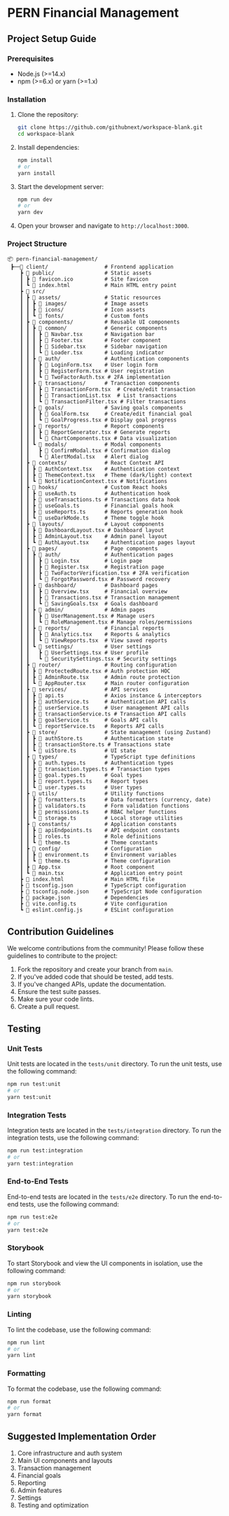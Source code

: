 # PERN Financial Management

## Project Setup Guide

### Prerequisites

- Node.js (>=14.x)
- npm (>=6.x) or yarn (>=1.x)

### Installation

1. Clone the repository:

   ```sh
   git clone https://github.com/githubnext/workspace-blank.git
   cd workspace-blank
   ```

2. Install dependencies:

   ```sh
   npm install
   # or
   yarn install
   ```

3. Start the development server:

   ```sh
   npm run dev
   # or
   yarn dev
   ```

4. Open your browser and navigate to `http://localhost:3000`.

### Project Structure

```plaintext
📦 pern-financial-management/
 ┣──📁 client/                  # Frontend application
    ┣ 📂 public/                # Static assets
    ┃ ┣ 📄 favicon.ico          # Site favicon
    ┃ ┗ 📄 index.html           # Main HTML entry point
    ┣ 📂 src/
    ┃ ┣ 📂 assets/              # Static resources
    ┃ ┃ ┣ 📂 images/            # Image assets
    ┃ ┃ ┣ 📂 icons/             # Icon assets
    ┃ ┃ ┗ 📂 fonts/             # Custom fonts
    ┃ ┣ 📂 components/          # Reusable UI components
    ┃ ┃ ┣ 📂 common/            # Generic components
    ┃ ┃ ┃ ┣ 📄 Navbar.tsx       # Navigation bar
    ┃ ┃ ┃ ┣ 📄 Footer.tsx       # Footer component
    ┃ ┃ ┃ ┣ 📄 Sidebar.tsx      # Sidebar navigation
    ┃ ┃ ┃ ┗ 📄 Loader.tsx       # Loading indicator
    ┃ ┃ ┣ 📂 auth/              # Authentication components
    ┃ ┃ ┃ ┣ 📄 LoginForm.tsx    # User login form
    ┃ ┃ ┃ ┣ 📄 RegisterForm.tsx # User registration
    ┃ ┃ ┃ ┗ 📄 TwoFactorAuth.tsx # 2FA implementation
    ┃ ┃ ┣ 📂 transactions/      # Transaction components
    ┃ ┃ ┃ ┣ 📄 TransactionForm.tsx  # Create/edit transaction
    ┃ ┃ ┃ ┣ 📄 TransactionList.tsx  # List transactions
    ┃ ┃ ┃ ┗ 📄 TransactionFilter.tsx # Filter transactions
    ┃ ┃ ┣ 📂 goals/             # Saving goals components
    ┃ ┃ ┃ ┣ 📄 GoalForm.tsx     # Create/edit financial goal
    ┃ ┃ ┃ ┗ 📄 GoalProgress.tsx # Display goal progress
    ┃ ┃ ┣ 📂 reports/           # Report components
    ┃ ┃ ┃ ┣ 📄 ReportGenerator.tsx # Generate reports
    ┃ ┃ ┃ ┗ 📄 ChartComponents.tsx # Data visualization
    ┃ ┃ ┗ 📂 modals/            # Modal components
    ┃ ┃   ┣ 📄 ConfirmModal.tsx # Confirmation dialog
    ┃ ┃   ┗ 📄 AlertModal.tsx   # Alert dialog
    ┃ ┣ 📂 contexts/            # React Context API
    ┃ ┃ ┣ 📄 AuthContext.tsx    # Authentication context
    ┃ ┃ ┣ 📄 ThemeContext.tsx   # Theme (dark/light) context
    ┃ ┃ ┗ 📄 NotificationContext.tsx # Notifications
    ┃ ┣ 📂 hooks/               # Custom React hooks
    ┃ ┃ ┣ 📄 useAuth.ts         # Authentication hook
    ┃ ┃ ┣ 📄 useTransactions.ts # Transactions data hook
    ┃ ┃ ┣ 📄 useGoals.ts        # Financial goals hook
    ┃ ┃ ┣ 📄 useReports.ts      # Reports generation hook
    ┃ ┃ ┗ 📄 useDarkMode.ts     # Theme toggle hook
    ┃ ┣ 📂 layouts/             # Layout components
    ┃ ┃ ┣ 📄 DashboardLayout.tsx # Dashboard layout
    ┃ ┃ ┣ 📄 AdminLayout.tsx    # Admin panel layout
    ┃ ┃ ┗ 📄 AuthLayout.tsx     # Authentication pages layout
    ┃ ┣ 📂 pages/               # Page components
    ┃ ┃ ┣ 📂 auth/              # Authentication pages
    ┃ ┃ ┃ ┣ 📄 Login.tsx        # Login page
    ┃ ┃ ┃ ┣ 📄 Register.tsx     # Registration page
    ┃ ┃ ┃ ┣ 📄 TwoFactorVerification.tsx # 2FA verification
    ┃ ┃ ┃ ┗ 📄 ForgotPassword.tsx # Password recovery
    ┃ ┃ ┣ 📂 dashboard/         # Dashboard pages
    ┃ ┃ ┃ ┣ 📄 Overview.tsx     # Financial overview
    ┃ ┃ ┃ ┣ 📄 Transactions.tsx # Transaction management
    ┃ ┃ ┃ ┗ 📄 SavingGoals.tsx  # Goals dashboard
    ┃ ┃ ┣ 📂 admin/             # Admin pages
    ┃ ┃ ┃ ┣ 📄 UserManagement.tsx # Manage users
    ┃ ┃ ┃ ┗ 📄 RoleManagement.tsx # Manage roles/permissions
    ┃ ┃ ┣ 📂 reports/           # Financial reports
    ┃ ┃ ┃ ┣ 📄 Analytics.tsx    # Reports & analytics
    ┃ ┃ ┃ ┗ 📄 ViewReports.tsx  # View saved reports
    ┃ ┃ ┗ 📂 settings/          # User settings
    ┃ ┃   ┣ 📄 UserSettings.tsx # User profile
    ┃ ┃   ┗ 📄 SecuritySettings.tsx # Security settings
    ┃ ┣ 📂 router/              # Routing configuration
    ┃ ┃ ┣ 📄 ProtectedRoute.tsx # Auth protection HOC
    ┃ ┃ ┣ 📄 AdminRoute.tsx     # Admin route protection
    ┃ ┃ ┗ 📄 AppRouter.tsx      # Main router configuration
    ┃ ┣ 📂 services/            # API services
    ┃ ┃ ┣ 📄 api.ts             # Axios instance & interceptors
    ┃ ┃ ┣ 📄 authService.ts     # Authentication API calls
    ┃ ┃ ┣ 📄 userService.ts     # User management API calls
    ┃ ┃ ┣ 📄 transactionService.ts # Transaction API calls
    ┃ ┃ ┣ 📄 goalService.ts     # Goals API calls
    ┃ ┃ ┗ 📄 reportService.ts   # Reports API calls
    ┃ ┣ 📂 store/               # State management (using Zustand)
    ┃ ┃ ┣ 📄 authStore.ts       # Authentication state
    ┃ ┃ ┣ 📄 transactionStore.ts # Transactions state
    ┃ ┃ ┗ 📄 uiStore.ts         # UI state
    ┃ ┣ 📂 types/               # TypeScript type definitions
    ┃ ┃ ┣ 📄 auth.types.ts      # Authentication types
    ┃ ┃ ┣ 📄 transaction.types.ts # Transaction types
    ┃ ┃ ┣ 📄 goal.types.ts      # Goal types
    ┃ ┃ ┣ 📄 report.types.ts    # Report types
    ┃ ┃ ┗ 📄 user.types.ts      # User types
    ┃ ┣ 📂 utils/               # Utility functions
    ┃ ┃ ┣ 📄 formatters.ts      # Data formatters (currency, date)
    ┃ ┃ ┣ 📄 validators.ts      # Form validation functions
    ┃ ┃ ┣ 📄 permissions.ts     # RBAC helper functions
    ┃ ┃ ┗ 📄 storage.ts         # Local storage utilities
    ┃ ┣ 📂 constants/           # Application constants
    ┃ ┃ ┣ 📄 apiEndpoints.ts    # API endpoint constants
    ┃ ┃ ┣ 📄 roles.ts           # Role definitions
    ┃ ┃ ┗ 📄 theme.ts           # Theme constants
    ┃ ┣ 📂 config/              # Configuration
    ┃ ┃ ┣ 📄 environment.ts     # Environment variables
    ┃ ┃ ┗ 📄 theme.ts           # Theme configuration
    ┃ ┣ 📄 App.tsx              # Root component
    ┃ ┗ 📄 main.tsx             # Application entry point
    ┣ 📄 index.html             # Main HTML file
    ┣ 📄 tsconfig.json          # TypeScript configuration
    ┣ 📄 tsconfig.node.json     # TypeScript Node configuration
    ┣ 📄 package.json           # Dependencies
    ┣ 📄 vite.config.ts         # Vite configuration
    ┗ 📄 eslint.config.js       # ESLint configuration
```

## Contribution Guidelines

We welcome contributions from the community! Please follow these guidelines to contribute to the project:

1. Fork the repository and create your branch from `main`.
2. If you've added code that should be tested, add tests.
3. If you've changed APIs, update the documentation.
4. Ensure the test suite passes.
5. Make sure your code lints.
6. Create a pull request.

## Testing

### Unit Tests

Unit tests are located in the `tests/unit` directory. To run the unit tests, use the following command:

```sh
npm run test:unit
# or
yarn test:unit
```

### Integration Tests

Integration tests are located in the `tests/integration` directory. To run the integration tests, use the following command:

```sh
npm run test:integration
# or
yarn test:integration
```

### End-to-End Tests

End-to-end tests are located in the `tests/e2e` directory. To run the end-to-end tests, use the following command:

```sh
npm run test:e2e
# or
yarn test:e2e
```

### Storybook

To start Storybook and view the UI components in isolation, use the following command:

```sh
npm run storybook
# or
yarn storybook
```

### Linting

To lint the codebase, use the following command:

```sh
npm run lint
# or
yarn lint
```

### Formatting

To format the codebase, use the following command:

```sh
npm run format
# or
yarn format
```

## Suggested Implementation Order

1. Core infrastructure and auth system
2. Main UI components and layouts
3. Transaction management
4. Financial goals
5. Reporting
6. Admin features
7. Settings
8. Testing and optimization
